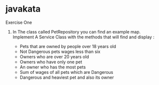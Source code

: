 # javakata

Exercise One 

1. In The class called PetRepository you can find an example map. Implement A Service Class with the methods that will find and display :

    - Pets that are owned by people over 18 years old
    - Not Dangerous pets wages less than six 
    - Owners who are over 20 years old
    - Owners who have only one pet
    - An owner who has the most pets 
    - Sum of wages of all pets which are Dangerous
    - Dangerous and heaviest pet and also its owner  
